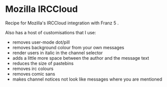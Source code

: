 # Mozilla IRCCloud
Recipe for Mozilla's IRCCloud integration with Franz 5 .

Also has a host of customisations that I use:
- removes user-mode dot/pill
- removes background colour from your own messages
- render users in italic in the channel selector
- adds a little more space between the author and the message text
- reduces the size of pastebins
- removes irc colours
- removes comic sans
- makes channel notices not look like messages where you are mentioned

